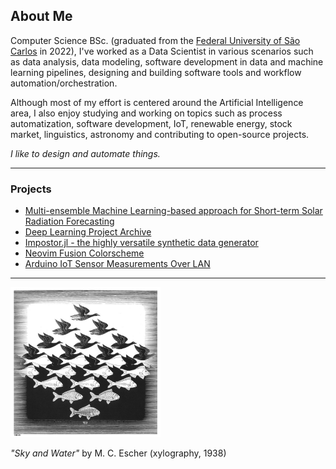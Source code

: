 ## About Me

Computer Science BSc. (graduated from the [Federal University of São Carlos](https://www.ufscar.br/) in 2022), I've worked as a Data Scientist in various scenarios such as data analysis, data modeling, software development in data and machine learning pipelines, designing and building software tools and workflow automation/orchestration.

Although most of my effort is centered around the Artificial Intelligence area, I also enjoy studying and working on topics such as process automatization, software development, IoT, renewable energy, stock market, linguistics, astronomy and contributing to open-source projects.

*I like to design and automate things.*

---------

### Projects

- [Multi-ensemble Machine Learning-based approach for Short-term Solar Radiation Forecasting](https://github.com/lfenzo/ml-solar-sao-paulo)
- [Deep Learning Project Archive](https://github.com/lfenzo/deep-learning-project-archive)
- [Impostor.jl - the highly versatile synthetic data generator](https://github.com/lfenzo/Impostor.jl)
- [Neovim Fusion Colorscheme](https://github.com/lfenzo/fusion.nvim)
- [Arduino IoT Sensor Measurements Over LAN](https://github.com/lfenzo/arduino-iot-temperature)

---------

<img src="./img/sky_and_water.jpg" alt="drawing" width="240"/>

*"Sky and Water"* by M. C. Escher (xylography, 1938)
